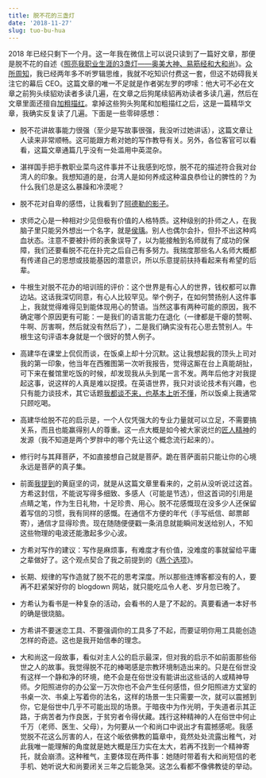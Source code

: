 ```yaml
---
title: 脱不花的三盏灯
date: '2018-11-27'
slug: tuo-bu-hua
---
```


2018 年已经只剩下一个月。这一年我在微信上可以说只读到了一篇好文章，那便是脱不花的自述《[照亮我职业生涯的3盏灯——奥美大神、易筋经和大和尚](https://www.sohu.com/a/277056018_100002975)》。[众所周知](/cn/2017/01/blog/)，我已经两年多不听罗辑思维，我就不吃知识付费这一套，但这不妨碍我关注它的幕后 CEO。这篇文章的唯一不足就是作者粥左罗的啰嗦：他大可不必在文章之前狗头续貂劝读者多读几遍，在文章之后狗尾续貂再劝读者多读几遍，然后在文章里面还擅自[加粗描红](/cn/2018/11/moron-readers/)。拿掉这些狗头狗尾和加粗描红之后，这是一篇精华文章，我确实反复读了几遍。下面是一些零碎感想：

- 脱不花讲故事能力很强（至少是写故事很强，我没听过她讲话），这篇文章让人读来非常顺畅。这可能跟方希对她的写作教导有关。另外，各位客官可以看看，这篇文章通篇几乎没有一处滥用中英混杂。

- 湛祥国手把手教职业菜鸟这件事并不让我感到吃惊，脱不花的描述符合我对台湾人的印象。我想知道的是，台湾人是如何养成这种温良恭俭让的脾性的？为什么我们总是这么暴躁和冷漠呢？

- 脱不花对自卑的感悟，让我看到了[阿德勒的影子](https://www.sohu.com/a/169151018_358836)。

- 求师之心是一种相对少见但极有价值的人格特质。这种级别的扑师之人，在我脑子里只能另外想出一个名字，就是[侯瑀](https://cosx.org/2011/08/meaning-of-traveling/)。别人也偶尔会扑，但扑不出这种鸡血状态。注意不要被扑师的表象误导了，以为能接触到名师就有了成功的保障，我们还要看脱不花在扑完之后自己有多努力。我揣度那些名人名师大概都有传递自己的思想或技能基因的潜意识，所以乐意提前扶持看起来有希望的后辈。

- 牛根生对脱不花办的培训班的评价：这个世界是有心人的世界，钱权都可以靠边站。这话我深切同意，有心人比较罕见。举个例子，在如何赞扬别人这件事上，我就觉得难得见到能体现用心的赞语。当然这事有两种可能的原因，我不确定哪个原因更有可能：一是我们的语言能力在退化（一律都是干瘪的赞啊、牛啊、厉害啊，然后就没有然后了），二是我们确实没有花心思去赞别人。牛根生这句评语本身就是一个很好的赞人例子。

- 高建华在课堂上侃侃而谈，在饭桌上却十分沉默。这让我想起我的顶头上司对我的第一印象，他当年在西雅图第一次听我报告，觉得这厮在台上真能胡扯，可下来在餐馆里吃饭的时候，却发现我从头到尾一言不发。两年后他才对我提起这事，说这样的人真是难以捉摸。在英语世界，我只对谈论技术有兴趣，也只有能力谈技术，其它话题[我都谈不来，也基本上听不懂](/en/2018/11/english-is-hard/)，所以饭桌上我通常只顾吃喝。

- 高建华给脱不花的启示是，一个人仅凭强大的专业力量就可以立足，不需要搞关系，而且也能赢得别人的尊重。这一点大概是如今被大家说烂的[匠人精神](/cn/2018/09/so-good-they-cannot-ignore-you/)的发源（我不知道是两个罗胖中的哪个先让这个概念流行起来的）。

- 修行时与其拜菩萨，不如直接想自己就是菩萨。跪在菩萨面前只能让你的心境永远是菩萨的真子集。

- 前面[我提到](/cn/2018/11/eat-more/)的黄庭坚的词，就是从这篇文章里看来的，之前从没听说过这首。方希这封信，不能说写得多细致、多感人（可能是节选），但这首词的引用是点睛之笔，作为生日礼物，十足珍贵、用心。脱不花感慨现在没多少人还保留着写信的习惯，我有同样的感慨。在通信不方便的年代（手写纸信、邮票邮寄），通信才显得珍贵。现在随随便便戳一条消息就能瞬间发送给别人，不知这些物理的电波还能激起多少心波。

- 方希对写作的建议：写作是麻烦事，有难度才有价值，没难度的事就留给平庸之辈做好了。这个观点契合了我之前提到的《[两个选项](/cn/2018/07/two-choices/)》。

- 长期、规律的写作造就了脱不花的思考深度。所以那些连博客都没有的人，要再不赶紧架好你的 blogdown 网站，就只能吃瓜令人老、岁月忽已晚了。

- 方希认为看书是一种复杂的活动，会看书的人是了不起的。真要看通一本好书的确是很烧脑。

- 方希讲不要迷恋工具、不要强调你的工具多了不起，而要证明你用工具能创造怎样的奇迹。这也是我开始信奉的理念。

- 大和尚这一段故事，看似对主人公的启示最深，但对我的启示不如前面那些俗世之人的故事。我觉得脱不花的棒喝感是宗教环境制造出来的。只是在俗世没有这样一个静和净的环境，绝不会是在俗世没有能讲出这些话的人或精神导师。夕阳照进你的办公室一万次你也不会产生任何感悟，但夕阳照进方丈室的书桌一次、书桌上写着你的法名，这样的场景一生只需要一次，就可以震撼到你，它是俗世中几乎不可能出现的场景。于暗夜中为作光明，于失道者示其正路，于病苦者为作良医，于贫穷者令得伏藏。践行这种精神的人在俗世中何止千万（老师、医生、父母），为何要从一个和尚口中说出才有震撼感呢。我感觉脱不花这么厉害的人，在这个皈依佛教的篇章中，竟然处处流露出稚气，对此我唯一能理解的角度就是她大概是压力实在太大，若再不找到一个精神寄托，就会崩溃。这种稚气，主要体现在两件事：她随时带着有大和尚短信的老手机、她听说大和尚要闭关三年之后能急哭。这怎么看都不像佛教徒的举动。
